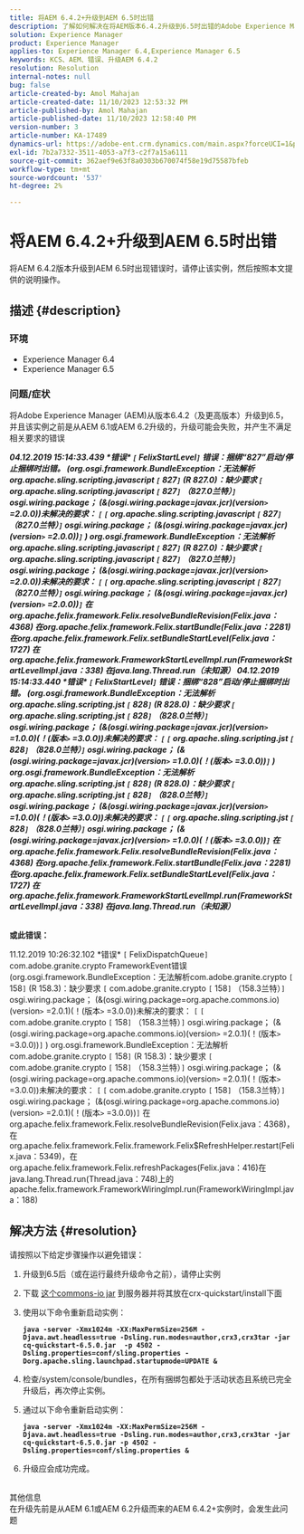 ```yaml
---
title: 将AEM 6.4.2+升级到AEM 6.5时出错
description: 了解如何解决在将AEM版本6.4.2升级到6.5时出错的Adobe Experience Manager问题。
solution: Experience Manager
product: Experience Manager
applies-to: Experience Manager 6.4,Experience Manager 6.5
keywords: KCS、AEM、错误、升级AEM 6.4.2
resolution: Resolution
internal-notes: null
bug: false
article-created-by: Amol Mahajan
article-created-date: 11/10/2023 12:53:32 PM
article-published-by: Amol Mahajan
article-published-date: 11/10/2023 12:58:40 PM
version-number: 3
article-number: KA-17489
dynamics-url: https://adobe-ent.crm.dynamics.com/main.aspx?forceUCI=1&pagetype=entityrecord&etn=knowledgearticle&id=b6cbe324-c87f-ee11-8179-6045bd006b25
exl-id: 7b2a7332-3511-4053-a7f3-c2f7a15a6111
source-git-commit: 362aef9e63f8a0303b670074f58e19d75587bfeb
workflow-type: tm+mt
source-wordcount: '537'
ht-degree: 2%

---
```


# 将AEM 6.4.2+升级到AEM 6.5时出错


将AEM 6.4.2版本升级到AEM 6.5时出现错误时，请停止该实例，然后按照本文提供的说明操作。

## 描述 {#description}


### <b>环境</b>

- Experience Manager 6.4
- Experience Manager 6.5


### <b>问题/症状</b>

将Adobe Experience Manager (AEM)从版本6.4.2（及更高版本）升级到6.5，并且该实例之前是从AEM 6.1或AEM 6.2升级的，升级可能会失败，并产生不满足相关要求的错误

<b>*04.12.2019 15:14:33.439 \*错误\* `[` FelixStartLevel`]`  错误：捆绑“827”启动/停止捆绑时出错。 (org.osgi.framework.BundleException：无法解析org.apache.sling.scripting.javascript `[` 827`]` (R 827.0)：缺少要求 `[` org.apache.sling.scripting.javascript `[` 827`]` （827.0兰特）`]`  osgi.wiring.package； (&amp;(osgi.wiring.package=javax.jcr)(version`>` =2.0.0))未解决的要求： `[` `[` org.apache.sling.scripting.javascript `[` 827`]` （827.0兰特）`]`  osgi.wiring.package； (&amp;(osgi.wiring.package=javax.jcr)(version`>` =2.0.0))`]` )*
*org.osgi.framework.BundleException：无法解析org.apache.sling.scripting.javascript `[` 827`]` (R 827.0)：缺少要求 `[` org.apache.sling.scripting.javascript `[` 827`]` （827.0兰特）`]`  osgi.wiring.package； (&amp;(osgi.wiring.package=javax.jcr)(version`>` =2.0.0))未解决的要求： `[` `[` org.apache.sling.scripting.javascript `[` 827`]` （827.0兰特）`]`  osgi.wiring.package； (&amp;(osgi.wiring.package=javax.jcr)(version`>` =2.0.0))`]`*
*在org.apache.felix.framework.Felix.resolveBundleRevision(Felix.java：4368)*
*在org.apache.felix.framework.Felix.startBundle(Felix.java：2281)*
*在org.apache.felix.framework.Felix.setBundleStartLevel(Felix.java：1727)*
*在org.apache.felix.framework.FrameworkStartLevelImpl.run(FrameworkStartLevelImpl.java：338)*
*在java.lang.Thread.run（未知源）*
*04.12.2019 15:14:33.440 \*错误\* `[` FelixStartLevel`]`  错误：捆绑“828”启动/停止捆绑时出错。 (org.osgi.framework.BundleException：无法解析org.apache.sling.scripting.jst `[` 828`]` (R 828.0)：缺少要求 `[` org.apache.sling.scripting.jst `[` 828`]` （828.0兰特）`]`  osgi.wiring.package； (&amp;(osgi.wiring.package=javax.jcr)(version`>` =1.0.0)(！(版本`>` =3.0.0))未解决的要求： `[` `[` org.apache.sling.scripting.jst `[` 828`]` （828.0兰特）`]`  osgi.wiring.package； (&amp;(osgi.wiring.package=javax.jcr)(version`>` =1.0.0)(！(版本`>` =3.0.0))`]` )*
*org.osgi.framework.BundleException：无法解析org.apache.sling.scripting.jst `[` 828`]` (R 828.0)：缺少要求 `[` org.apache.sling.scripting.jst `[` 828`]` （828.0兰特）`]`  osgi.wiring.package； (&amp;(osgi.wiring.package=javax.jcr)(version`>` =1.0.0)(！(版本`>` =3.0.0))未解决的要求： `[` `[` org.apache.sling.scripting.jst `[` 828`]` （828.0兰特）`]`  osgi.wiring.package； (&amp;(osgi.wiring.package=javax.jcr)(version`>` =1.0.0)(！(版本`>` =3.0.0))`]`*
*在org.apache.felix.framework.Felix.resolveBundleRevision(Felix.java：4368)*
*在org.apache.felix.framework.Felix.startBundle(Felix.java：2281)*
*在org.apache.felix.framework.Felix.setBundleStartLevel(Felix.java：1727)*
*在org.apache.felix.framework.FrameworkStartLevelImpl.run(FrameworkStartLevelImpl.java：338)*
*在java.lang.Thread.run（未知源）*

<br>或此错误：</b>

11.12.2019 10:26:32.102 \*错误\* `[` FelixDispatchQueue`]`  com.adobe.granite.crypto FrameworkEvent错误(org.osgi.framework.BundleException：无法解析com.adobe.granite.crypto `[` 158`]` (R 158.3)：缺少要求 `[` com.adobe.granite.crypto `[` 158`]` （158.3兰特）`]`  osgi.wiring.package； (&amp;(osgi.wiring.package=org.apache.commons.io)(version`>` =2.0.1)(！(版本`>` =3.0.0))未解决的要求： `[` `[` com.adobe.granite.crypto `[` 158`]` （158.3兰特）`]`  osgi.wiring.package； (&amp;(osgi.wiring.package=org.apache.commons.io)(version`>` =2.0.1)(！(版本`>` =3.0.0))`]` ) org.osgi.framework.BundleException：无法解析com.adobe.granite.crypto `[` 158`]` (R 158.3)：缺少要求 `[` com.adobe.granite.crypto `[` 158`]` （158.3兰特）`]`  osgi.wiring.package； (&amp;(osgi.wiring.package=org.apache.commons.io)(version`>` =2.0.1)(！(版本`>` =3.0.0))未解决的要求： `[` `[` com.adobe.granite.crypto `[` 158`]` （158.3兰特）`]`  osgi.wiring.package； (&amp;(osgi.wiring.package=org.apache.commons.io)(version`>` =2.0.1)(！(版本`>` =3.0.0))`]`
在org.apache.felix.framework.Felix.resolveBundleRevision(Felix.java：4368)，在org.apache.felix.framework.Felix.framework.Felix$RefreshHelper.restart(Felix.java：5349)，在org.apache.felix.framework.Felix.refreshPackages(Felix.java：416)在java.lang.Thread.run(Thread.java：748)上的apache.felix.framework.FrameworkWiringImpl.run(FrameworkWiringImpl.java：188)


## 解决方法 {#resolution}

请按照以下给定步骤操作以避免错误：
1. 升级到6.5后（或在运行最终升级命令之前），请停止实例
2. 下载 [这个commons-io jar](https://repo1.maven.org/maven2/commons-io/commons-io/2.6/commons-io-2.6.jar) 到服务器并将其放在crx-quickstart/install下面
3. 使用以下命令重新启动实例：

   <b>`java -server -Xmx1024m -XX:MaxPermSize=256M -Djava.awt.headless=true -Dsling.run.modes=author,crx3,crx3tar -jar cq-quickstart-6.5.0.jar  -p 4502 -Dsling.properties=conf/sling.properties -Dorg.apache.sling.launchpad.startupmode=UPDATE &`</b>
4. 检查/system/console/bundles，在所有捆绑包都处于活动状态且系统已完全升级后，再次停止实例。
5. 通过以下命令重新启动实例：

   <b>`java -server -Xmx1024m -XX:MaxPermSize=256M -Djava.awt.headless=true -Dsling.run.modes=author,crx3,crx3tar -jar cq-quickstart-6.5.0.jar -p 4502 -Dsling.properties=conf/sling.properties &`</b>
6. 升级应会成功完成。

<br>其他信息<br>
在升级先前是从AEM 6.1或AEM 6.2升级而来的AEM 6.4.2+实例时，会发生此问题
